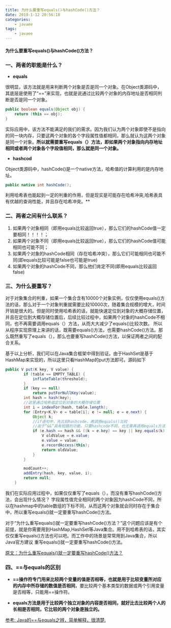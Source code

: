 ```yaml
---
title: 为什么要重写equals()与hashCode()方法？
date: 2019-1-12 20:56:18
categories:
	- javaee
tags:
	- javaee
---
```


#### 为什么要重写equals()与hashCode()方法？

### 一、两者的职能是什么？

- **equals**

很明显，该方法就是用来判断两个对象是否是同一个对象。在Object类源码中，其底层是使用了“==”来实现，也就是说通过比较两个对象的内存地址是否相同判断是否是同一个对象。

```java
public boolean equals(Object obj) {
    return (this == obj);
}
```

实际应用中，该方法不能满足的我们的需求。因为我们认为两个对象即使不是指向的同一块内存，只要这两个对象的各个字段属性值都相同，那么就认为这两个对象是同一个对象。**所以就需要重写equals（）方法，即如果两个对象指向内存地址相同或者两个对象各个字段值相同，那么就是同一个对象。**

- **hashcod**

Object类源码中，hashCode()是一个native方法，哈希值的计算利用的是内存地址。

```java
public native int hashCode();
```

利用哈希表也能起到一定的判重的作用，但是现实是可能存在哈希冲突,哈希表具有优越的查询性能，并且存在哈希冲突。**

### 二、两者之间有什么联系？

1. 如果两个对象相同（即用equals比较返回true），那么它们的hashCode值一定要相同！！！！；
2. 如果两个对象不同（即用equals比较返回true），那么它们的hashCode值可能相同也可能不同；
3. 如果两个对象的hashCode相同（存在哈希冲突），那么它们可能相同也可能不同(即equals比较可能是false也可能是true) 
4. 如果两个对象的hashCode不同，那么他们肯定不同(即用equals比较返回false)
### 三、为什么要重写？

对于对象集合的判重，如果一个集合含有10000个对象实例，仅仅使用equals()方法的话，那么对于一个对象判重就需要比较10000次，随着集合规模的增大，时间开销是很大的。但是同时使用哈希表的话，就能快速定位到对象的大概存储位置，并且在定位到大概存储位置后，后续比较过程中，如果两个对象的hashCode不相同，也不再需要调用equals（）方法，从而大大减少了equals()比较次数。 
所以从程序实现原理上来讲的话，既需要equals()方法，也需要hashCode()方法。那么既然重写了equals（），那么也要重写hashCode()方法，以保证两者之间的配合关系。 

基于以上分析，我们可以在Java集合框架中得到验证。由于HashSet是基于HashMap来实现的，所以这里只看HashMap的put方法即可。源码如下

```java
public V put(K key, V value) {
        if (table == EMPTY_TABLE) {
            inflateTable(threshold);
        }
        if (key == null)
            return putForNullKey(value);
        int hash = hash(key);
        //这里通过哈希值定位到对象的大概存储位置
        int i = indexFor(hash, table.length);
        for (Entry<K,V> e = table[i]; e != null; e = e.next) {
            Object k;
            //if语句中，先比较hashcode，再调用equals()比较
            //由于“&&”具有短路的功能，只要hashcode不同，也无需再调用equals方法
            if (e.hash == hash && ((k = e.key) == key || key.equals(k))) {
                V oldValue = e.value;
                e.value = value;
                e.recordAccess(this);
                return oldValue;
            }
        }

        modCount++;
        addEntry(hash, key, value, i);
        return null;
    }
```

我们在实际应用过程中，如果仅仅重写了equals（），而没有重写hashCode()方法，会出现什么情况？ 
字段属性值完全相同的两个对象因为hashCode不同，所以在hashmap中的table数组的下标不同，从而这两个对象就会同时存在于集合中，所以重写equals()就一定要重写hashCode()方法。

对于“为什么重写equals()就一定要重写hashCode()方法？”这个问题应该是有个前提，就是你需要用到HashMap,HashSet等Java集合。用不到哈希表的话，其实仅仅重写equals()方法也可以吧。而工作中的场景是常常用到Java集合，所以Java官方建议 重写equals()就一定要重写hashCode()方法。 

[原文：为什么重写equals()就一定要重写hashCode()方法？](https://blog.csdn.net/sixingmiyi39473/article/details/78306296)

### 四、==与equals的区别

- **==操作符专门用来比较两个变量的值是否相等，也就是用于比较变量所对应的内存中所存储的数值是否相同**，要比较两个基本类型的数据或两个引用变量是否相等，只能用==操作符。

- **equals方法是用于比较两个独立对象的内容是否相同，就好比去比较两个人的长相是否相同，它比较的两个对象是独立的。**

[参考: Java的==与equals之辨，简单解释，很清楚.](https://www.cnblogs.com/findumars/p/3746878.html)
